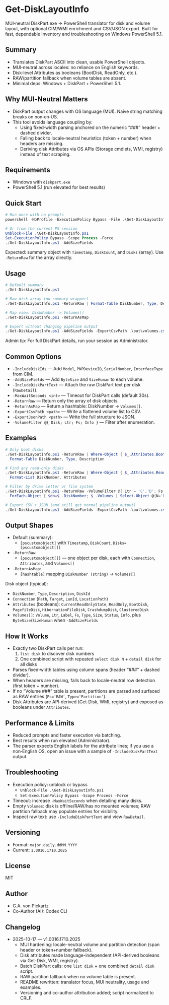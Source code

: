 ﻿# Get-DiskLayoutInfo

MUI‑neutral DiskPart.exe → PowerShell translator for disk and volume layout, with optional CIM/WMI enrichment and CSV/JSON export. Built for fast, dependable inventory and troubleshooting on Windows PowerShell 5.1.

## Summary
- Translates DiskPart ASCII into clean, usable PowerShell objects.
- MUI‑neutral across locales: no reliance on English keywords.
- Disk‑level Attributes as booleans (BootDisk, ReadOnly, etc.).
- RAW/partition fallback when volume tables are absent.
- Minimal deps: Windows + DiskPart + PowerShell 5.1.

## Why MUI‑Neutral Matters
- DiskPart output changes with OS language (MUI). Naive string matching breaks on non‑en‑US.
- This tool avoids language coupling by:
  - Using fixed‑width parsing anchored on the numeric “###” header + dashed divider.
  - Falling back to locale‑neutral heuristics (token + number) when headers are missing.
  - Deriving disk Attributes via OS APIs (Storage cmdlets, WMI, registry) instead of text scraping.

## Requirements
- Windows with `diskpart.exe`
- PowerShell 5.1 (run elevated for best results)

## Quick Start
```powershell
# Run once with no prompts
powershell -NoProfile -ExecutionPolicy Bypass -File .\Get-DiskLayoutInfo.ps1 -AddSizeFields

# Or from the current PS session
Unblock-File .\Get-DiskLayoutInfo.ps1
Set-ExecutionPolicy Bypass -Scope Process -Force
./Get-DiskLayoutInfo.ps1 -AddSizeFields
```

Expected: summary object with `Timestamp`, `DiskCount`, and `Disks` (array). Use `-ReturnRaw` for the array directly.

## Usage
```powershell
# Default summary
./Get-DiskLayoutInfo.ps1

# Raw disk array (no summary wrapper)
./Get-DiskLayoutInfo.ps1 -ReturnRaw | Format-Table DiskNumber, Type, Description

# Map view: DiskNumber -> Volumes[]
./Get-DiskLayoutInfo.ps1 -ReturnAsMap

# Export without changing pipeline output
./Get-DiskLayoutInfo.ps1 -AddSizeFields -ExportCsvPath .\out\volumes.csv -ExportJsonPath .\out\layout.json
```

Admin tip: For full DiskPart details, run your session as Administrator.

## Common Options
- `-IncludeDiskIds` — Add `Model`, `PNPDeviceID`, `SerialNumber`, `InterfaceType` from CIM.
- `-AddSizeFields` — Add `ByteSize` and `SizeHuman` to each volume.
- `-IncludeDiskPartText` — Attach the raw DiskPart text per disk (`RawDetail`).
- `-MaxWaitSeconds <int>` — Timeout for DiskPart calls (default 30s).
- `-ReturnRaw` — Return only the array of disk objects.
- `-ReturnAsMap` — Return a hashtable: DiskNumber → `Volumes[]`.
- `-ExportCsvPath <path>` — Write a flattened volume list to CSV.
- `-ExportJsonPath <path>` — Write the full structure to JSON.
- `-VolumeFilter @{ Disk; Ltr; Fs; Info }` — Filter after enumeration.

## Examples
```powershell
# Only boot disks
./Get-DiskLayoutInfo.ps1 -ReturnRaw | Where-Object { $_.Attributes.BootDisk } |
  Format-Table DiskNumber, Type, Description

# Find any read-only disks
./Get-DiskLayoutInfo.ps1 -ReturnRaw | Where-Object { $_.Attributes.ReadOnly } |
  Format-List DiskNumber, Attributes

# Filter by drive letter or file system
./Get-DiskLayoutInfo.ps1 -ReturnRaw -VolumeFilter @{ Ltr = 'C','D'; Fs = 'NTFS' } |
  ForEach-Object { $dn=$_.DiskNumber; $_.Volumes | Select-Object @{N='Disk';E={$dn}},Ltr,Fs,Size }

# Export CSV + JSON (and still get normal pipeline output)
./Get-DiskLayoutInfo.ps1 -AddSizeFields -ExportCsvPath .\out\volumes.csv -ExportJsonPath .\out\layout.json
```

## Output Shapes
- Default (summary):
  - `[pscustomobject]` with `Timestamp`, `DiskCount`, `Disks=[pscustomobject[]]`
- `-ReturnRaw`:
  - `[pscustomobject[]]` — one object per disk, each with `Connection`, `Attributes`, and `Volumes[]`
- `-ReturnAsMap`:
  - `[hashtable]` mapping `DiskNumber (string)` → `Volumes[]`

Disk object (typical):
- `DiskNumber`, `Type`, `Description`, `DiskId`
- `Connection` (`Path`, `Target`, `LunId`, `LocationPath`)
- `Attributes` (booleans): `CurrentReadOnlyState`, `ReadOnly`, `BootDisk`, `PagefileDisk`, `HibernationFileDisk`, `CrashdumpDisk`, `ClusteredDisk`
- `Volumes[]`: `Volume`, `Ltr`, `Label`, `Fs`, `Type`, `Size`, `Status`, `Info`, plus `ByteSize`/`SizeHuman` when `-AddSizeFields`

## How It Works
- Exactly two DiskPart calls per run:
  1) `list disk` to discover disk numbers
  2) One combined script with repeated `select disk N` + `detail disk` for all disks
- Parses fixed‑width tables using column spans (header “###” + dashed divider).
- When headers are missing, falls back to locale‑neutral row detection (first token + number).
- If no “Volume ###” table is present, partitions are parsed and surfaced as RAW entries (`Fs='RAW'`, `Type='Partition'`).
- Disk Attributes are API‑derived (Get‑Disk, WMI, registry) and exposed as booleans under `Attributes`.

## Performance & Limits
- Reduced prompts and faster execution via batching.
- Best results when run elevated (Administrator).
- The parser expects English labels for the attribute lines; if you use a non‑English OS, open an issue with a sample of `-IncludeDiskPartText` output.

## Troubleshooting
- Execution policy: unblock or bypass
  - `Unblock-File .\Get-DiskLayoutInfo.ps1`
  - `Set-ExecutionPolicy Bypass -Scope Process -Force`
- Timeout: increase `-MaxWaitSeconds` when detailing many disks.
- Empty `Volumes`: disk is offline/RAW/has no mounted volumes; RAW partition fallback may populate entries for visibility.
- Inspect raw text: use `-IncludeDiskPartText` and view `RawDetail`.

## Versioning
- Format: `major.daily.ddMM.YYYY`
- Current: `1.0016.1710.2025`

## License
MIT

## Author
- G.A. von Pickartz
- Co-Author (AI): Codex CLI

## Changelog

- 2025-10-17 — v1.0016.1710.2025
  - MUI hardening: locale-neutral volume and partition detection (span header or token+number fallback).
  - Disk attributes made language-independent (API-derived booleans via Get-Disk, WMI, registry).
  - Batch DiskPart calls: one `list disk` + one combined `detail disk` script.
  - RAW partition fallback when no volume table is present.
  - README rewritten: translator focus, MUI neutrality, usage and examples.
  - Versioning and co-author attribution added; script normalized to CRLF.
